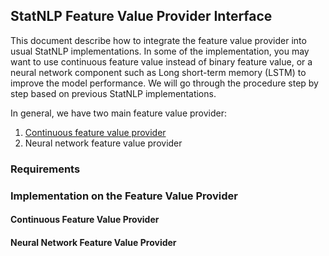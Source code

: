 ## StatNLP Feature Value Provider Interface

This document describe how to integrate the feature value provider into usual StatNLP implementations. In some of the implementation, you may want to use continuous feature value instead of binary feature value, or a neural network component such as Long short-term memory (LSTM) to improve the model performance. We will go through the procedure step by step based on previous StatNLP implementations. 

In general, we have two main feature value provider:
1. [Continuous feature value provider](#continuous)
2. Neural network feature value provider


### Requirements


### Implementation on the Feature Value Provider

#### Continuous Feature Value Provider<a name="continuous"></a>


#### Neural Network Feature Value Provider
